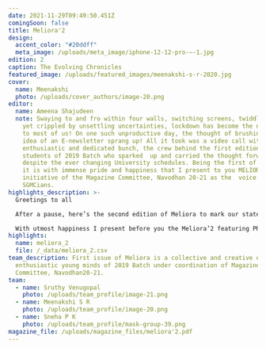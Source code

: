 ```yaml
---
date: 2021-11-29T09:49:50.451Z
comingSoon: false
title: Meliora'2
design:
  accent_color: "#20ddff"
  meta_image: /uploads/meta_image/iphone-12-12-pro-–-1.jpg
edition: 2
caption: The Evolving Chronicles
featured_image: /uploads/featured_images/meenakshi-s-r-2020.jpg
cover:
  name: Meenakshi
  photo: /uploads/cover_authors/image-20.png
editor:
  name: Ameena Shajudeen
  note: Swaying to and fro within four walls, switching screens, twiddling thumbs,
    yet crippled by unsettling uncertainties, lockdown has become the new normal
    to most of us! On one such unproductive day, the thought of brushing up the
    idea of an E-newsletter sprang up! All it took was a video call with the
    enthusiastic and dedicated bunch, the crew behind the first edition, the
    students of 2019 Batch who sparked  up and carried the thought forward
    despite the ever changing University schedules. Being the first of its kind,
    it is with immense pride and happiness that I present to you MELIORA, an
    initiative of the Magazine Committee, Navodhan 20-21 as the  voice of fellow
    SGMCians.
highlights_description: >-
  Greetings to all

  After a pause, here’s the second edition of Meliora to mark our statement of solidarity with the authenticity in being oneself fearlessly, standing hand in hand with the oppressed and admiration for the struggles of survival rights.

  With utmost happiness I present before you the Meliora’2 featuring PRIDE! A collection of works of 2020 batch.
highlights:
  name: meliora_2
  file: /_data/meliora_2.csv
team_description: First issue of Meliora is a collective and creative effort of
  enthusiastic young minds of 2019 Batch under coordination of Magazine
  Committee, Navodhan20-21.
team:
  - name: Sruthy Venugopal
    photo: /uploads/team_profile/image-21.png
  - name: Meenakshi S R
    photo: /uploads/team_profile/image-20.png
  - name: Sneha P K
    photo: /uploads/team_profile/mask-group-39.png
magazine_file: /uploads/magazine_files/meliora'2.pdf
---
```

